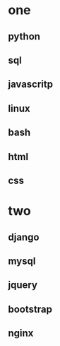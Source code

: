 # one
## python
## sql
## javascritp
## linux
## bash
## html
## css

# two
## django
## mysql
## jquery
## bootstrap
## nginx
